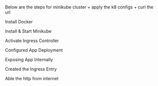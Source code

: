 Below are the steps for minikube cluster + apply the k8 configs + curl the url

Install Docker

Install & Start Minikube

Activate Ingress Controller

Configured App Deployment

Exposing App Internally

Created the Ingress Entry

Able the http from internet


